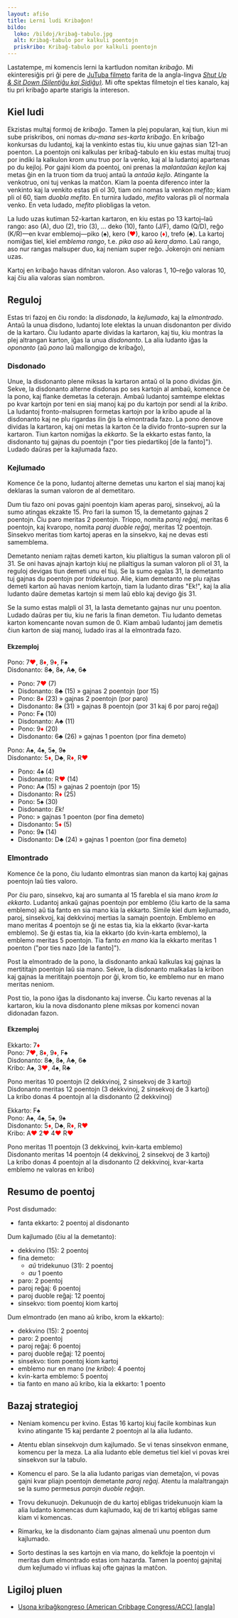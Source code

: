 ```yaml
---
layout: afiŝo
title: Lerni ludi Kribaĝon!
bildo:
  loko: /bildoj/kribaĝ-tabulo.jpg
  alt: Kribaĝ-tabulo por kalkuli poentojn
  priskribo: Kribaĝ-tabulo por kalkuli poentojn
---
```


Lastatempe, mi komencis lerni la kartludon nomitan _kribaĝo_. Mi ekinteresiĝis
pri ĝi pere de [JuTuba filmeto][SUSD kribaĝo] farita de la angla-lingva [_Shut
Up & Sit Down (Silentiĝu kaj Sidiĝu)_][SUSD]. Mi ofte spektas filmetojn el ties
kanalo, kaj tiu pri kribaĝo aparte starigis la intereson.

  [SUSD kribaĝo]: https://www.shutupandsitdown.com/videos/card-games-that-dont-suck-cribbage/
  [SUSD]: https://www.shutupandsitdown.com/

## Kiel ludi

Ekzistas multaj formoj de _kribaĝo_. Tamen la plej popularan, kaj tiun, kiun mi
sube priskribos, oni nomas _du-mana ses-karta kribaĝo_. En kribaĝo konkursas du
ludantoj, kaj la venkinto estas tiu, kiu unue gajnas sian 121-an poenton. La
poentojn oni kalkulas per kribaĝ-tabulo en kiu estas multaj truoj por indiki la
kalkulon krom unu truo por la venko, kaj al la ludantoj apartenas po du kejloj.
Por gajni kiom da poentoj, oni prenas la _malantaŭan kejlon_ kaj metas ĝin en la
truon tiom da truoj antaŭ la _antaŭa kejlo_. Atingante la venkotruo, oni tuj
venkas la matĉon. Kiam la poenta diferenco inter la venkinto kaj la venkito
estas pli ol 30, tiam oni nomas la venkon _mefito_; kiam pli ol 60, tiam _duobla
mefito_. En turnira ludado, _mefito_ valoras pli ol normala venko. En veta
ludado, _mefito_ pliobligas la veton.

La ludo uzas kutiman 52-kartan kartaron, en kiu estas po 13 kartoj–laŭ rango:
aso (A), duo (2), trio (3), … deko (10), fanto (J/F), damo (Q/D), reĝo (K/R)—en
kvar emblemoj—piko (♠), kero (<span style="color:red">♥</span>), karoo (<span
style="color:red">♦</span>), trefo (♣). La kartoj nomiĝas tiel, kiel _emblema rango_,
t.e. _pika aso_ aŭ _kera damo_. Laŭ rango, aso nur rangas malsuper duo, kaj
neniam super reĝo. Ĵokerojn oni neniam uzas.

Kartoj en kribaĝo havas difnitan valoron. Aso valoras 1, 10–reĝo valoras 10, kaj
ĉiu alia valoras sian nombron.

## Reguloj

Estas tri fazoj en ĉiu rondo: la _disdonado_, la _kejlumado_, kaj la
_elmontrado_. Antaŭ la unua disdono, ludantoj lote elektas la unuan disdonanton
per divido de la kartaro. Ĉiu ludanto aparte dividas la kartaron, kaj tiu, kiu
montras la plej altrangan karton, iĝas la unua _disdonanto_. La alia ludanto
iĝas la _oponanto_ (aŭ _pono_ laŭ mallongigo de kribaĝo),

### Disdonado

Unue, la disdonanto plene miksas la kartaron antaŭ ol la pono dividas ĝin.
Sekve, la disdonanto alterne disdonas po ses kartojn al ambaŭ, komence ĉe la
pono, kaj flanke demetas la ceterajn. Ambaŭ ludantoj samtempe elektas po kvar
kartojn por teni en siaj manoj kaj po du kartojn por sendi al la _kribo_. La
ludantoj fronto-malsupren formetas kartojn por la kribo apude al la disdonanto
kaj ne plu rigardas ilin ĝis la elmontrada fazo. La pono denove dividas la
kartaron, kaj oni metas la karton ĉe la divido fronto-supren sur la kartaron.
Tiun karton nomiĝas la _ekkarto_. Se la ekkarto estas fanto, la disdonanto tuj
gajnas du poentojn ("por ties piedartikoj [de la fanto]"). Ludado daŭras per la
kajlumada fazo.

### Kejlumado

Komence ĉe la pono, ludantoj alterne demetas unu karton el siaj manoj kaj
deklaras la suman valoron de al demetitaro.

Dum tiu fazo oni povas gajni poentojn kiam aperas paroj, sinsekvoj, aŭ la sumo
atingas ekzakte 15. Pro fari la sumon 15, la demetanto gajnas 2 poentojn. Ĉiu
paro meritas 2 poentojn. Triopo, nomita _paroj reĝaj_, meritas 6 poentojn, kaj
kvaropo, nomita _paroj duoble reĝaj_, meritas 12 poentojn. Sinsekvo meritas tiom
kartoj aperas en la sinsekvo, kaj ne devas esti samemblema.

Demetanto neniam rajtas demeti karton, kiu plialtigus la suman valoron pli ol 31.
Se oni havas ajnajn kartojn kiuj ne plialtigus la suman valoron pli ol 31,
la reguloj devigas tiun demeti unu el tiuj. Se la sumo egalas 31, la demetanto
tuj gajnas du poentojn por _tridekunuo_. Alie, kiam demetanto ne plu rajtas
demeti karton aŭ havas neniom kartojn, tiam la ludanto diras "Ek!", kaj la alia
ludanto daŭre demetas kartojn si mem laŭ eblo kaj devigo ĝis 31.

Se la sumo estas malpli ol 31, la lasta demetanto gajnas nur unu poenton. Ludado
daŭras per tiu, kiu ne faris la finan demeton. Tiu ludanto demetas karton
komencante novan sumon de 0. Kiam ambaŭ ludantoj jam demetis ĉiun karton de siaj
manoj, ludado iras al la elmontrada fazo.

#### Ekzemploj

Pono: 7<span style="color:red">♥</span>, 8<span
style="color:red">♦</span>, 9<span
style="color:red">♦</span>, F♠<br/>
Disdonanto: 8♣, 8♠, A♣, 6♣

* Pono: 7<span style="color:red">♥</span> (7)
* Disdonanto: 8♣ (15) » gajnas 2 poentojn (por 15)
* Pono: 8<span
style="color:red">♦</span> (23) » gajnas 2 poentojn (por paro)
* Disdonanto: 8♠ (31) » gajnas 8 poentojn (por 31 kaj 6 por paroj reĝaj)
* Pono: F♠ (10)
* Disdonanto: A♣ (11)
* Pono: 9<span
style="color:red">♦</span> (20)
* Disdonanto: 6♣ (26) » gajnas 1 poenton (por fina demeto)

Pono: A♠, 4♠, 5♠, 9♠<br/>
Disdonanto: 5<span
style="color:red">♦</span>, D♣, R<span
style="color:red">♦</span>, R<span style="color:red">♥</span>

* Pono: 4♠ (4)
* Disdonanto: R<span style="color:red">♥</span> (14)
* Pono: A♠ (15) » gajnas 2 poentojn (por 15)
* Disdonanto: R<span
style="color:red">♦</span> (25)
* Pono: 5♠ (30)
* Disdonanto: _Ek!_
* Pono: » gajnas 1 poenton (por fina demeto)
* Disdonanto: 5<span
style="color:red">♦</span> (5)
* Pono: 9♠ (14)
* Disdonanto: D♣ (24) » gajnas 1 poenton (por fina demeto)

### Elmontrado

Komence ĉe la pono, ĉiu ludanto elmontras sian manon da kartoj kaj gajnas
poentojn laŭ ties valoro.

Por ĉiu paro, sinsekvo, kaj aro sumanta al 15 farebla el sia mano _krom la
ekkarto_. Ludantoj ankaŭ gajnas poentojn por emblemo (ĉiu karto de la sama
emblemo) aŭ tia fanto en sia mano kia la ekkarto. Simile kiel dum kejlumado,
paroj, sinsekvoj, kaj dekkvinoj mertias la samajn poentojn. Emblemo en mano
meritas 4 poentojn se ĝi ne estas tia, kia la ekkarto (kvar-karta emblemo). Se
ĝi estas tia, kia la ekkarto (do kvin-karta emblemo), la emblemo meritas 5
poentojn. Tia fanto _en mano_ kia la ekkarto meritas 1 poenton ("por ties nazo [de la fanto]").

Post la elmontrado de la pono, la disdonanto ankaŭ kalkulas kaj gajnas la
mertititajn poentojn laŭ sia mano. Sekve, la disdonanto malkaŝas la kribon kaj
gajnas la merititajn poentojn por ĝi, krom tio, ke emblemo nur en mano meritas
neniom.

Post tio, la pono iĝas la disdonanto kaj inverse. Ĉiu karto
revenas al la kartaron, kiu la nova disdonanto plene miksas por komenci novan
didonadan fazon.

#### Ekzemploj

Ekkarto: 7<span
style="color:red">♦</span><br/>
Pono: 7<span style="color:red">♥</span>, 8<span
style="color:red">♦</span>, 9<span
style="color:red">♦</span>, F♠<br/>
Disdonanto: 8♣, 8♠, A♣, 6♣<br/>
Kribo: A♠, 3<span style="color:red">♥</span>, 4♠, R♣

Pono meritas 10 poentojn (2 dekkvinoj, 2 sinsekvoj de 3 kartoj)<br/>
Disdonanto meritas 12 poentojn (3 dekkvinoj, 2 sinsekvoj de 3 kartoj)<br/>
La kribo donas 4 poentojn al la disdonanto (2 dekkvinoj)

Ekkarto: F♠<br/>
Pono: A♠, 4♠, 5♠, 9♠<br/>
Disdonanto: 5<span
style="color:red">♦</span>, D♣, R<span
style="color:red">♦</span>, R<span style="color:red">♥</span><br/>
Kribo: A<span style="color:red">♥</span> 2<span style="color:red">♥</span> 4<span style="color:red">♥</span> R<span style="color:red">♥</span>

Pono meritas 11 poentojn (3 dekkvinoj, kvin-karta emblemo)<br/>
Disdonanto meritas 14 poentojn (4 dekkvinoj, 2 sinsekvoj de 3 kartoj)<br/>
La kribo donas 4 poentojn al la disdonanto (2 dekkvinoj, kvar-karta emblemo ne valoras en kribo)

## Resumo de poentoj

Post disdumado:

* fanta ekkarto: 2 poentoj al disdonanto

Dum kajlumado (ĉiu al la demetanto):

* dekkvino (15): 2 poentoj
* fina demeto:
  * _aŭ_ tridekunuo (31): 2 poentoj
  * _au_ 1 poento
* paro: 2 poentoj
* paroj reĝaj: 6 poentoj
* paroj duoble reĝaj: 12 poentoj
* sinsekvo: tiom poentoj kiom kartoj

Dum elmontrado (en mano aŭ kribo, krom la ekkarto):

* dekkvino (15): 2 poentoj
* paro: 2 poentoj
* paroj reĝaj: 6 poentoj
* paroj duoble reĝaj: 12 poentoj
* sinsekvo: tiom poentoj kiom kartoj
* emblemo nur en mano (_ne kribo_): 4 poentoj
* kvin-karta emblemo: 5 poentoj
* tia fanto en mano aŭ kribo, kia la ekkarto: 1 poento

## Bazaj strategioj

* Neniam komencu per kvino. Estas 16 kartoj kiuj facile kombinas kun kvino
  atingante 15 kaj perdante 2 poentojn al la alia ludanto.

* Atentu eblan sinsekvojn dum kajlumado. Se vi tenas sinsekvon enmane, komencu
  per la meza. La alia ludanto eble demetus tiel kiel vi povas krei sinsekvon
  sur la tabulo.

* Komencu el paro. Se la alia ludanto parigas vian demetaĵon, vi povas gajni
  kvar pliajn poentojn demetante _paroj reĝaj_. Atentu la malaltrangajn se la
  sumo permesus _parojn duoble reĝajn_.

* Trovu dekunuojn. Dekunuojn de du kartoj ebligas tridekunuojn kiam la alia
  ludanto komencas dum kajlumado, kaj de tri kartoj ebligas same kiam vi
  komencas.

* Rimarku, ke la disdonanto ĉiam gajnas almenaŭ unu poenton dum kajlumado.

* Sorto destinas la ses kartojn en via mano, do kelkfoje la poentojn vi meritas
  dum elmontrado estas iom hazarda. Tamen la poentoj gajnitaj dum kejlumado vi
  influas kaj ofte gajnas la matĉon.

## Ligiloj pluen

* [Usona kribaĝkongreso (American Cribbage Congress/ACC) [angla]][ACC]

  [ACC]: http://www.cribbage.org
